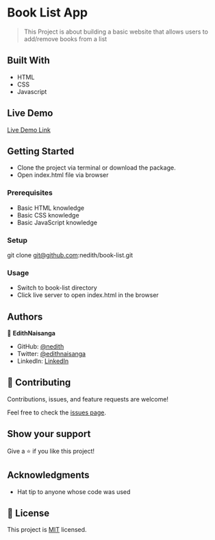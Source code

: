 # Book List App

> This Project is about building a basic website that allows users to add/remove books from a list

## Built With

- HTML
- CSS
- Javascript

## Live Demo 

[Live Demo Link](https://nedith.github.io/book-list/)

## Getting Started

- Clone the project via terminal or download the package.
- Open index.html file via browser

### Prerequisites

- Basic HTML knowledge
- Basic CSS knowledge
- Basic JavaScript knowledge

### Setup
git clone git@github.com:nedith/book-list.git

### Usage
- Switch to book-list directory
- Click live server to open index.html in the browser

## Authors

👤 **EdithNaisanga**

- GitHub: [@nedith](https://github.com/nedith)
- Twitter: [@edithnaisanga](https://twitter.com/edithnaisanga)
- LinkedIn: [LinkedIn](https://linkedin.com/in/https://www.linkedin.com/in/edith-naisanga-19396856/)

## 🤝 Contributing

Contributions, issues, and feature requests are welcome!

Feel free to check the [issues page](https://github.com/nedith/book-list/issues).

## Show your support

Give a ⭐️ if you like this project!

## Acknowledgments

- Hat tip to anyone whose code was used

## 📝 License

This project is [MIT](./MIT.md) licensed.
